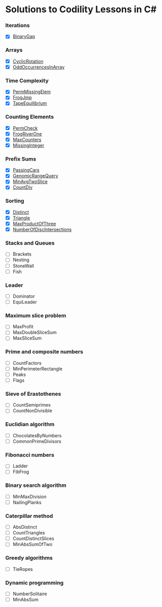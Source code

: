 Solutions to Codility Lessons in C#
=======================

### Iterations
- [x] [BinaryGap](https://app.codility.com/programmers/lessons/1-iterations/binary_gap/)

### Arrays
- [x] [CyclicRotation](https://app.codility.com/programmers/lessons/2-arrays/cyclic_rotation/)
- [x] [OddOccurrencesInArray](https://app.codility.com/programmers/lessons/2-arrays/odd_occurrences_in_array/)

### Time Complexity
- [x] [PermMissingElem](https://app.codility.com/programmers/lessons/3-time_complexity/perm_missing_elem/)
- [x] [FrogJmp](https://app.codility.com/programmers/lessons/3-time_complexity/frog_jmp/)
- [x] [TapeEquilibrium](https://app.codility.com/programmers/lessons/3-time_complexity/tape_equilibrium/)

### Counting Elements
- [x] [PermCheck](https://app.codility.com/programmers/lessons/4-counting_elements/perm_check/)
- [x] [FrogRiverOne](https://app.codility.com/programmers/lessons/4-counting_elements/frog_river_one/)
- [x] [MaxCounters](https://app.codility.com/programmers/lessons/4-counting_elements/max_counters/)
- [x] [MissingInteger](https://app.codility.com/programmers/lessons/4-counting_elements/missing_integer/)

### Prefix Sums
- [x] [PassingCars](https://app.codility.com/programmers/lessons/5-prefix_sums/passing_cars/)
- [x] [GenomicRangeQuery](https://app.codility.com/programmers/lessons/5-prefix_sums/genomic_range_query/)
- [x] [MinAvgTwoSlice](https://app.codility.com/programmers/lessons/5-prefix_sums/min_avg_two_slice/)
- [x] [CountDiv](https://app.codility.com/programmers/lessons/5-prefix_sums/count_div/)

### Sorting
- [x] [Distinct](https://app.codility.com/programmers/lessons/6-sorting/distinct/)
- [x] [Triangle](https://app.codility.com/programmers/lessons/6-sorting/triangle/)
- [x] [MaxProductOfThree](https://app.codility.com/programmers/lessons/6-sorting/max_product_of_three/)
- [x] [NumberOfDiscIntersections](https://app.codility.com/programmers/lessons/6-sorting/number_of_disc_intersections/)

### Stacks and Queues
- [ ] Brackets
- [ ] Nesting
- [ ] StoneWall
- [ ] Fish
	
### Leader
- [ ] Dominator
- [ ] EquiLeader

### Maximum slice problem
- [ ] MaxProfit
- [ ] MaxDoubleSliceSum
- [ ] MaxSliceSum

### Prime and composite numbers
- [ ] CountFactors
- [ ] MinPerimeterRectangle
- [ ] Peaks
- [ ] Flags

### Sieve of Erastothenes
- [ ] CountSemiprimes
- [ ] CountNonDivisible

### Euclidian algorithm
- [ ] ChocolatesByNumbers
- [ ] CommonPrimeDivisors

### Fibonacci numbers
- [ ] Ladder
- [ ] FibFrog

### Binary search algorithm
- [ ] MinMaxDivision
- [ ] NailingPlanks

### Caterpillar method
- [ ] AbsDistinct
- [ ] CountTriangles
- [ ] CountDistinctSlices
- [ ] MinAbsSumOfTwo

### Greedy algorithms
- [ ] TieRopes

### Dynamic programming
- [ ] NumberSolitaire
- [ ] MinAbsSum
